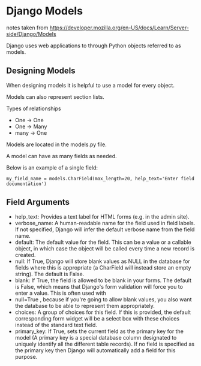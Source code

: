 # Django Models

notes taken from <https://developer.mozilla.org/en-US/docs/Learn/Server-side/Django/Models>

Django uses web applications to through Python objects referred to as models.

## Designing Models

When designing models it is helpful to use a model for every object.

Models can also represent section lists.

Types of relationships 

- One -> One
- One -> Many
- many -> One

Models are located in the models.py file.

A model  can have as many fields as needed.

Below is an example of a single field:

`my_field_name = models.CharField(max_length=20, help_text='Enter field documentation')`

## Field Arguments

- help_text: Provides a text label for HTML forms (e.g. in the admin site).
- verbose_name: A human-readable name for the field used in field labels. If not specified, Django will infer the default verbose name from the field name.
- default: The default value for the field. This can be a value or a callable object, in which case the object will be called every time a new record is created.
- null: If True, Django will store blank values as NULL in the database for fields where this is appropriate (a CharField will instead store an empty string). The default is False.
- blank: If True, the field is allowed to be blank in your forms. The default is False, which means that Django's form validation will force you to enter a value. This is often used with
- null=True , because if you're going to allow blank values, you also want the database to be able to represent them appropriately.
- choices: A group of choices for this field. If this is provided, the default corresponding form widget will be a select box with these choices instead of the standard text field.
- primary_key: If True, sets the current field as the primary key for the model (A primary key is a special database column designated to uniquely identify all the different table records). If no field is specified as the primary key then Django will automatically add a field for this purpose.

